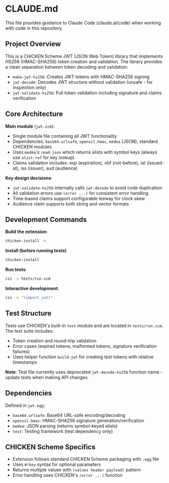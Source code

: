 # CLAUDE.md

This file provides guidance to Claude Code (claude.ai/code) when working with code in this repository.

## Project Overview

This is a CHICKEN Scheme JWT (JSON Web Token) library that implements HS256 (HMAC-SHA256) token creation and validation. The library provides a clean separation between token decoding and validation:

- `make-jwt-hs256`: Creates JWT tokens with HMAC-SHA256 signing
- `jwt-decode`: Decodes JWT structure without validation (unsafe - for inspection only)  
- `jwt-validate-hs256`: Full token validation including signature and claims verification

## Core Architecture

**Main module** (`jwt.scm`):
- Single module file containing all JWT functionality
- Dependencies: `base64.urlsafe`, `openssl.hmac`, `medea` (JSON), standard CHICKEN modules
- Uses `medea`'s `read-json` which returns alists with symbol keys (always use `alist-ref` for key lookup)
- Claims validation includes: exp (expiration), nbf (not-before), iat (issued-at), iss (issuer), aud (audience)

**Key design decisions**:
- `jwt-validate-hs256` internally calls `jwt-decode` to avoid code duplication
- All validation errors use `(error ...)` for consistent error handling
- Time-based claims support configurable leeway for clock skew
- Audience claim supports both string and vector formats

## Development Commands

**Build the extension**:
```bash
chicken-install -n
```

**Install (before running tests)**
```bash
chicken-install
```

**Run tests**:
```bash
csi -s tests/run.scm
```

**Interactive development**:
```bash
csi -e "(import jwt)"
```

## Test Structure

Tests use CHICKEN's built-in `test` module and are located in `tests/run.scm`. The test suite includes:
- Token creation and round-trip validation
- Error cases (expired tokens, malformed tokens, signature verification failures)
- Uses helper function `build-jwt` for creating test tokens with relative timestamps

**Note**: Test file currently uses deprecated `jwt-decode-hs256` function name - update tests when making API changes.

## Dependencies

Defined in `jwt.egg`:
- `base64.urlsafe`: Base64 URL-safe encoding/decoding
- `openssl.hmac`: HMAC-SHA256 signature generation/verification  
- `medea`: JSON parsing (returns symbol-keyed alists)
- `test`: Testing framework (test dependency only)

## CHICKEN Scheme Specifics

- Extension follows standard CHICKEN Scheme packaging with `.egg` file
- Uses `#!key` syntax for optional parameters
- Returns multiple values with `(values header payload)` pattern
- Error handling uses CHICKEN's `(error ...)` function
